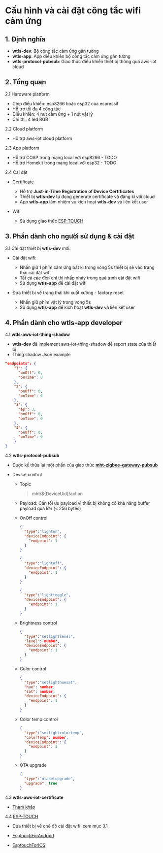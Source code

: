 # Cấu hình và cài đặt công tắc wifi cảm ứng

## 1. Định nghĩa

  * **wtls-dev**: Bộ công tắc cảm ứng gắn tường
  * **wtls-app**: App điều khiển bộ công tắc cảm ứng gắn tường
  * **wtls-protocol-pubsub**: Giao thức điều khiển thiết bị thông qua aws-iot cloud

## 2. Tổng quan
  2.1 Hardware platform
  * Chip điều khiển: esp8266 hoặc esp32 của espressif
  * Hỗ trợ tối đa 4 công tắc
  * Điều khiển: 4 nut cảm ứng + 1 nút vật lý
  * Chỉ thị: 4 led RGB

  2.2 Cloud platform
  * Hỗ trợ aws-iot cloud platform

  2.3 App platform
  * Hỗ trợ COAP trong mạng local với esp8266 - TODO
  * Hỗ trợ Homekit trong mạng local với esp32 - TODO

  2.4 Cài đặt
  * Certificate
    * Hỗ trợ **Just-in-Time Registration of Device Certificates**
    * Thiết bị **wtls-dev** tự đọng generate certificate và đăng kí với cloud
    * App **wtls-app** làm nhiệm vụ kích hoạt **wtls-dev** và liên kết user

  * Wifi
    * Sử dụng giao thức [ESP-TOUCH](https://www.espressif.com/en/products/software/esp-touch/overview)

## 3. Phần dành cho người sử dụng & cài đặt

  3.1 Cài đặt thiết bị **wtls-dev** mới:
  * Cài đặt wifi:
    * Nhấn giữ 1 phím cảm ứng bất kì trong vòng 5s thiết bị sẽ vào trạng thái cài đặt wifi
    * Tất cả các đèn chỉ thị nhấp nháy trong quá trình cài đặt wifi
    * Sử dụng **wtls-app** để cài đặt wifi

  * Đưa thiết bị về trạng thái khi xuất xưởng - factory reset
    * Nhấn giữ phím vật lý trong vòng 5s
    * Sử dụng **wtls-app** để kích hoạt **wtls-dev** và liên kết user

## 4. Phần dành cho **wtls-app** developer

  4.1 **wtls-aws-iot-thing-shadow**

  * **wtls-dev** đã implement aws-iot-thing-shadow để report state của thiết bị
  * Thing shadow Json example
  ```JSON
  "endpoints": {
      "1": {
        "onOff": 0,
        "onTime": 0
      },
      "2": {
        "onOff": 0,
        "onTime": 0
      },
      "3": {
        "ep": 3,
        "onOff": 0,
        "onTime": 0
      },
      "4": {
        "onOff": 0,
        "onTime": 0
      }
  }
  ```

  4.2 **wtls-protocol-pubsub**

  * Được kế thừa lại một phần của giao thức **[mht-zigbee-gateway-pubsub](https://github.com/vinhlq/mht-zigbee-docs/blob/master/pubsub.md)**

  * Device control
    * Topic
      > mht/${DeviceUid}/action
    * Payload: Cần tối ưu payload vì thiết bị không có khả năng buffer payload quá lớn (< 256 bytes)
    * OnOff control

      ```JSON
      {
        "type":"lighton",
        "deviceEndpoint": {
          "endpoint": 1
        }
      }
      ```

      ```JSON
      {
        "type":"lightoff",
        "deviceEndpoint": {
          "endpoint": 1
        }
      }
      ```

      ```JSON
      {
        "type":"lighttoggle",
        "deviceEndpoint": {
          "endpoint": 1
        }
      }
      ```
    * Brightness control

      ```JSON
      {
        "type":"setlightlevel",
        "level": number,
        "deviceEndpoint": {
          "endpoint": 1
        }
      }
      ```

    * Color control

      ```JSON
      {
        "type":"setlighthuesat",
        "hue": number,
        "sat": number,
        "deviceEndpoint": {
          "endpoint": 1
        }
      }
      ```

    * Color temp control

        ```JSON
        {
          "type":"setlightcolortemp",
          "colorTemp": number,
          "deviceEndpoint": {
            "endpoint": 1
          }
        }
        ```

    * OTA upgrade

        ```JSON
        {
          "type":"otasetupgrade",
          "upgrade": true
        }
        ```

  4.3 **wtls-aws-iot-certificate**

  * [Tham khảo](https://github.com/vinhlq/mht-zigbee-docs/blob/master/aws-iot-cert.md)

  4.4 [ESP-TOUCH](https://www.espressif.com/en/products/software/esp-touch/overview)

  * Đưa thiết bị về chế độ cài đặt wifi: xem mục 3.1

  * [EsptouchForAndroid](https://github.com/EspressifApp/EsptouchForAndroid)

  * [EsptouchForIOS](https://github.com/EspressifApp/EsptouchForIOS)
